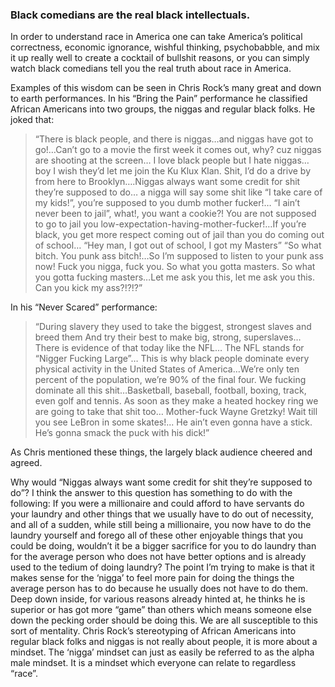 

### Black comedians are the real black intellectuals.


In order to understand race in America one can take America’s political correctness, economic ignorance, wishful thinking, psychobabble, and mix it up really well to create a cocktail of bullshit reasons, or you can simply watch black comedians tell you the real truth about race in America.

Examples of this wisdom can be seen in Chris Rock’s many great and down to earth performances.  In his “Bring the Pain” performance he classified African Americans into two groups, the niggas and regular black folks. He joked that:

>“There is black people, and there is niggas…and niggas have got to go!…Can’t go to a movie the first week it comes out, why? cuz niggas are shooting at the screen… I love black people but I hate niggas… boy I wish they’d let me join the Ku Klux Klan. Shit, I’d do a drive by from here to Brooklyn….Niggas always want some credit for shit they’re supposed to do… a nigga will say some shit like “I take care of my kids!”, you’re supposed to you dumb mother fucker!… “I ain’t never been to jail”, what!, you want a cookie?! You are not supposed to go to jail you low-expectation-having-mother-fucker!…If you’re black, you get more respect coming out of jail than you do coming out of school… “Hey man, I got out of school, I got my Masters” “So what bitch. You punk ass bitch!…So I’m supposed to listen to your punk ass now! Fuck you nigga, fuck you. So what you gotta masters. So what you gotta fucking masters…Let me ask you this, let me ask you this. Can you kick my ass?!?!?”

In his “Never Scared” performance:

>“During slavery they used to take the biggest, strongest slaves and breed them And try their best to make big, strong, superslaves… There is evidence of that today like the NFL… The NFL stands for “Nigger Fucking Large”… This is why black people dominate every physical activity in the United States of America…We’re only ten percent of the population, we’re 90% of the final four. We fucking dominate all this shit…Basketball, baseball, football, boxing, track, even golf and tennis. As soon as they make a heated hockey ring we are going to take that shit too… Mother-fuck Wayne Gretzky! Wait till you see LeBron in some skates!... He ain’t even gonna have a stick. He’s gonna smack the puck with his dick!”


As Chris mentioned these things, the largely black audience cheered and agreed.


Why would “Niggas always want some credit for shit they’re supposed to do”? I think the answer to this question has something to do with the following: If you were a millionaire and could afford to have servants do your laundry and other things that we usually have to do out of necessity, and all of a sudden, while still being a millionaire, you now have to do the laundry yourself and forego all of these other enjoyable things that you could be doing, wouldn’t it be a bigger sacrifice for you to do laundry than for the average person who does not have better options and is already used to the tedium of doing laundry? The point I’m trying to make is that it makes sense for the ‘nigga’ to feel more pain for doing the things the average person has to do because he usually does not have to do them. Deep down inside, for various reasons already hinted at, he thinks he is superior or has got more “game” than others which means someone else down the pecking order should be doing this. We are all susceptible to this sort of mentality. Chris Rock’s stereotyping of African Americans into regular black folks and niggas is not really about people, it is more about a mindset. The ‘nigga’ mindset can just as easily be referred to as the alpha male mindset. It is a mindset which everyone can relate to regardless “race”.

